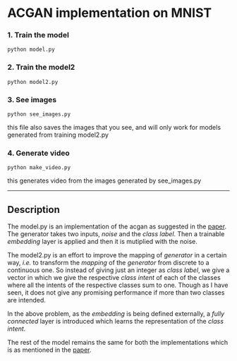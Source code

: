 # ACGAN implementation on MNIST

### 1. Train the model
```
python model.py
``` 
### 2. Train the model2
```
python model2.py
```
### 3. See images
```
python see_images.py
```
this file also saves the images that you see, and will only work for models generated from training model2.py
### 4. Generate video
```
python make_video.py
```
this generates video from the images generated by see_images.py

---

## Description

The model.py is an implementation of the acgan as suggested in the [paper](https://arxiv.org/pdf/1610.09585.pdf). The generator takes two inputs, _noise_ and the _class label_. Then a trainable _embedding_ layer is applied and then it is mutiplied with the noise. 

The model2.py is an effort to improve the mapping of _generator_ in a certain way, _i.e._ to transform the _mapping_ of the _generator_ from discrete to a continuous one. So instead of giving just an integer as _class label_, we give a vector in which we give the respective _class intent_ of each of the classes where all the intents of the respective classes sum to one. Though as I have seen, it does not give any promising performance if more than two classes are intended. 

In the above problem, as the _embedding_ is being defined externally, a _fully connected_ layer is introduced which learns the representation of the _class intent_.

The rest of the model remains the same for both the implementations which is as mentioned in the [paper](https://arxiv.org/pdf/1610.09585.pdf).
